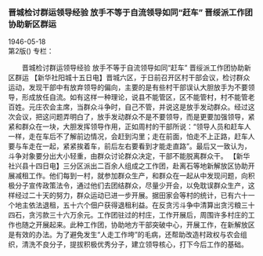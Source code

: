 ### 晋城检讨群运领导经验  放手不等于自流领导如同“赶车”  晋绥派工作团协助新区群运  

1946-05-18  
第2版()
专栏：

　　晋城检讨群运领导经验
    放手不等于自流领导如同“赶车”
    晋绥派工作团协助新区群运
    【新华社阳城十五日电】晋城六区，于日前召开区村干部会议，检讨群众运动，发现干部中有放弃领导的偏向，主要的是有些村干部误认大胆放手为不要领导，形成放任自流。如有这样一种理论，说县不能管区，区不能管村，村不能管老百姓。元庄农会主席，当群众斗争时，自己不管，并说这是放手发动群众。经过这次会议，把这问题弄明白了，放手发动群众不是不要领导，而是更要加强领导，紧紧和群众在一块，大胆发挥领导作用，正如周村的干部所说：“领导人员和赶车人一样，走在车后不了解前边情况，会赶到沟里；走在前面，怕走不上正路，赶车人要与车走在一起，紧紧挨着车，前后左右要看到才能走直路”。最后又一致认为，斗争对象要分出大小轻重，由群众讨论群众决定，干部不能脱离群众干。
    【新华社兴县十四日电】三分区派出二百余人组成之工作团，赴离石等地新解放区协助开展减租工作。他们每到一村，就参加群众生产，和群众在一起从中发现问题，向积极分子宣传政策法令，通过他们去团结群众，尽量少开会，以免耽误群众生产，这样经过二十天的努力，群众运动已进一步开展。据田家会等村的统计，已有六十一个地主依法退租，五十六个佃户获得退租利益。在反贪污斗争中清算出贪污粮三十四石，贪污款三十六万余元。工作团驻过的村庄，工作开展后，周围许多村庄的工作也随之开展起来。此种工作团，协助地方干部突破中心，开展工作，在新解放区是有效的办法。为了避免发生“人走工作垮”的毛病，还帮助改造村政权与农会组织，清洗不良分子，提拔积极优秀分子，建立领导核心，打下今后工作的基础。  
